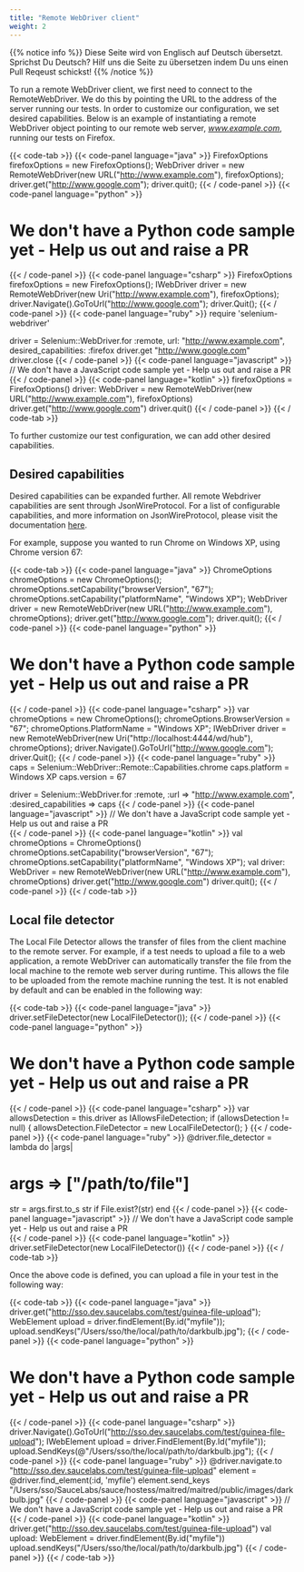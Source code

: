```yaml
---
title: "Remote WebDriver client"
weight: 2
---
```


{{% notice info %}}
<i class="fas fa-language"></i> Diese Seite wird von Englisch 
auf Deutsch übersetzt. Sprichst Du Deutsch? Hilf uns die Seite 
zu übersetzen indem Du uns einen Pull Reqeust schickst!
 {{% /notice %}}

To run a remote WebDriver client, we first need to connect to the RemoteWebDriver.
We do this by pointing the URL to the address of the server running our tests.
In order to customize our configuration, we set desired capabilities.
Below is an example of instantiating a remote WebDriver object
pointing to our remote web server, _www.example.com_,
running our tests on Firefox.

{{< code-tab >}}
  {{< code-panel language="java" >}}
FirefoxOptions firefoxOptions = new FirefoxOptions();
WebDriver driver = new RemoteWebDriver(new URL("http://www.example.com"), firefoxOptions);
driver.get("http://www.google.com");
driver.quit();
  {{< / code-panel >}}
  {{< code-panel language="python" >}}
# We don't have a Python code sample yet -  Help us out and raise a PR  
  {{< / code-panel >}}
  {{< code-panel language="csharp" >}}
 FirefoxOptions firefoxOptions = new FirefoxOptions();
 IWebDriver driver = new RemoteWebDriver(new Uri("http://www.example.com"), firefoxOptions);
 driver.Navigate().GoToUrl("http://www.google.com");
 driver.Quit();
  {{< / code-panel >}}
  {{< code-panel language="ruby" >}}
require 'selenium-webdriver'

driver = Selenium::WebDriver.for :remote, url: "http://www.example.com", desired_capabilities: :firefox
driver.get "http://www.google.com"
driver.close
  {{< / code-panel >}}
  {{< code-panel language="javascript" >}}
// We don't have a JavaScript code sample yet -  Help us out and raise a PR  
  {{< / code-panel >}}
  {{< code-panel language="kotlin" >}}
firefoxOptions = FirefoxOptions()
driver: WebDriver = new RemoteWebDriver(new URL("http://www.example.com"), firefoxOptions)
driver.get("http://www.google.com")
driver.quit()
  {{< / code-panel >}}
{{< / code-tab >}}


To further customize our test configuration, we can add other desired capabilities.


## Desired capabilities

Desired capabilities can be expanded further.
All remote Webdriver capabilities are sent through JsonWireProtocol.
For a list of configurable capabilities, and more information on JsonWireProtocol,
please visit the documentation
[here](//github.com/SeleniumHQ/selenium/wiki/DesiredCapabilities).

For example, suppose you wanted to run Chrome on Windows XP,
using Chrome version 67:

{{< code-tab >}}
  {{< code-panel language="java" >}}
ChromeOptions chromeOptions = new ChromeOptions();
chromeOptions.setCapability("browserVersion", "67");
chromeOptions.setCapability("platformName", "Windows XP");
WebDriver driver = new RemoteWebDriver(new URL("http://www.example.com"), chromeOptions);
driver.get("http://www.google.com");
driver.quit();
  {{< / code-panel >}}
  {{< code-panel language="python" >}}
# We don't have a Python code sample yet -  Help us out and raise a PR  
  {{< / code-panel >}}
  {{< code-panel language="csharp" >}}
var chromeOptions = new ChromeOptions();
chromeOptions.BrowserVersion = "67";
chromeOptions.PlatformName = "Windows XP";
IWebDriver driver = new RemoteWebDriver(new Uri("http://localhost:4444/wd/hub"), chromeOptions);
driver.Navigate().GoToUrl("http://www.google.com");
driver.Quit();
  {{< / code-panel >}}
  {{< code-panel language="ruby" >}}
caps = Selenium::WebDriver::Remote::Capabilities.chrome
caps.platform = Windows XP
caps.version = 67

driver = Selenium::WebDriver.for :remote, :url => "http://www.example.com", :desired_capabilities => caps
  {{< / code-panel >}}
  {{< code-panel language="javascript" >}}
// We don't have a JavaScript code sample yet -  Help us out and raise a PR  
  {{< / code-panel >}}
  {{< code-panel language="kotlin" >}}
val chromeOptions = ChromeOptions()
chromeOptions.setCapability("browserVersion", "67");
chromeOptions.setCapability("platformName", "Windows XP");
val driver: WebDriver = new RemoteWebDriver(new URL("http://www.example.com"), chromeOptions)
driver.get("http://www.google.com")
driver.quit();
  {{< / code-panel >}}
{{< / code-tab >}}


## Local file detector

The Local File Detector allows the transfer of files from the client
machine to the remote server.  For example, if a test needs to upload a
file to a web application, a remote WebDriver can automatically transfer
the file from the local machine to the remote web server during
runtime. This allows the file to be uploaded from the remote machine
running the test. It is not enabled by default and can be enabled in
the following way:

{{< code-tab >}}
  {{< code-panel language="java" >}}
driver.setFileDetector(new LocalFileDetector());
  {{< / code-panel >}}
  {{< code-panel language="python" >}}
# We don't have a Python code sample yet -  Help us out and raise a PR  
  {{< / code-panel >}}
  {{< code-panel language="csharp" >}}
var allowsDetection = this.driver as IAllowsFileDetection;
if (allowsDetection != null)
{
   allowsDetection.FileDetector = new LocalFileDetector();
}
  {{< / code-panel >}}
  {{< code-panel language="ruby" >}}
@driver.file_detector = lambda do |args|
  # args => ["/path/to/file"]
  str = args.first.to_s
  str if File.exist?(str)
end
  {{< / code-panel >}}
  {{< code-panel language="javascript" >}}
// We don't have a JavaScript code sample yet -  Help us out and raise a PR  
  {{< / code-panel >}}
  {{< code-panel language="kotlin" >}}
driver.setFileDetector(new LocalFileDetector())
  {{< / code-panel >}}
{{< / code-tab >}}

Once the above code is defined, you can upload a file in your test in the following way:

{{< code-tab >}}
  {{< code-panel language="java" >}}
driver.get("http://sso.dev.saucelabs.com/test/guinea-file-upload");
WebElement upload = driver.findElement(By.id("myfile"));
upload.sendKeys("/Users/sso/the/local/path/to/darkbulb.jpg");
  {{< / code-panel >}}
  {{< code-panel language="python" >}}
# We don't have a Python code sample yet -  Help us out and raise a PR  
  {{< / code-panel >}}
  {{< code-panel language="csharp" >}}
driver.Navigate().GoToUrl("http://sso.dev.saucelabs.com/test/guinea-file-upload");
IWebElement upload = driver.FindElement(By.Id("myfile"));
upload.SendKeys(@"/Users/sso/the/local/path/to/darkbulb.jpg");
  {{< / code-panel >}}
  {{< code-panel language="ruby" >}}
@driver.navigate.to "http://sso.dev.saucelabs.com/test/guinea-file-upload"
    element = @driver.find_element(:id, 'myfile')
    element.send_keys "/Users/sso/SauceLabs/sauce/hostess/maitred/maitred/public/images/darkbulb.jpg"
  {{< / code-panel >}}
  {{< code-panel language="javascript" >}}
// We don't have a JavaScript code sample yet -  Help us out and raise a PR  
  {{< / code-panel >}}
  {{< code-panel language="kotlin" >}}
driver.get("http://sso.dev.saucelabs.com/test/guinea-file-upload")
val upload: WebElement = driver.findElement(By.id("myfile"))
upload.sendKeys("/Users/sso/the/local/path/to/darkbulb.jpg")
  {{< / code-panel >}}
{{< / code-tab >}}
